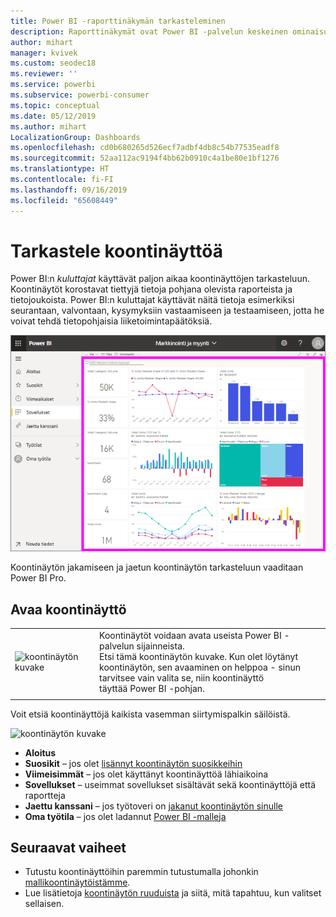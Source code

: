 ```yaml
---
title: Power BI -raporttinäkymän tarkasteleminen
description: Raporttinäkymät ovat Power BI -palvelun keskeinen ominaisuus. Lue lisätietoja raporttinäkymän avaamisesta ja tarkastelemisesta.
author: mihart
manager: kvivek
ms.custom: seodec18
ms.reviewer: ''
ms.service: powerbi
ms.subservice: powerbi-consumer
ms.topic: conceptual
ms.date: 05/12/2019
ms.author: mihart
LocalizationGroup: Dashboards
ms.openlocfilehash: cd0b680265d526ecf7adbf4db8c54b77535eadf8
ms.sourcegitcommit: 52aa112ac9194f4bb62b0910c4a1be80e1bf1276
ms.translationtype: HT
ms.contentlocale: fi-FI
ms.lasthandoff: 09/16/2019
ms.locfileid: "65608449"
---
```

# <a name="view-a-dashboard"></a>Tarkastele koontinäyttöä
Power BI:n *kuluttajat* käyttävät paljon aikaa koontinäyttöjen tarkasteluun. Koontinäytöt korostavat tiettyjä tietoja pohjana olevista raporteista ja tietojoukoista. Power BI:n kuluttajat käyttävät näitä tietoja esimerkiksi seurantaan, valvontaan, kysymyksiin vastaamiseen ja testaamiseen, jotta he voivat tehdä tietopohjaisia liiketoimintapäätöksiä.

![koontinäyttö](media/end-user-dashboard-open/power-bi-new-dash-new.png)


Koontinäytön jakamiseen ja jaetun koontinäytön tarkasteluun vaaditaan Power BI Pro.

## <a name="open-a-dashboard"></a>Avaa koontinäyttö



|              |         |
|------------|--------------------------------|
|![koontinäytön kuvake](media/end-user-dashboard-open/power-bi-dashboard-icon.png)      |Koontinäytöt voidaan avata useista Power BI -palvelun sijainneista. <br> Etsi tämä koontinäytön kuvake. Kun olet löytänyt <br>koontinäytön, sen avaaminen on helppoa - sinun tarvitsee vain valita se, niin koontinäyttö <br>täyttää Power BI -pohjan. |
|                    |          |



Voit etsiä koontinäyttöjä kaikista vasemman siirtymispalkin säilöistä. 

![koontinäytön kuvake](media/end-user-dashboard-open/opendash.gif)

- **Aloitus** 
- **Suosikit** – jos olet [lisännyt koontinäytön suosikkeihin](end-user-favorite.md)
- **Viimeisimmät** – jos olet käyttänyt koontinäyttöä lähiaikoina
- **Sovellukset** – useimmat sovellukset sisältävät sekä koontinäyttöjä että raportteja
- **Jaettu kanssani** – jos työtoveri on [jakanut koontinäytön sinulle](end-user-shared-with-me.md)
- **Oma työtila** – jos olet ladannut [Power BI -malleja](../sample-datasets.md)



## <a name="next-steps"></a>Seuraavat vaiheet
* Tutustu koontinäyttöihin paremmin tutustumalla johonkin [mallikoontinäytöistämme](../sample-tutorial-connect-to-the-samples.md).
* Lue lisätietoja [koontinäytön ruuduista](end-user-tiles.md) ja siitä, mitä tapahtuu, kun valitset sellaisen.
